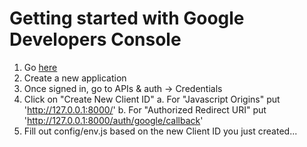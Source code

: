 # Getting started with Google Developers Console

1. Go [here](https://console.developers.google.com)
2. Create a new application
3. Once signed in, go to APIs & auth -> Credentials
4. Click on "Create New Client ID"
    a. For "Javascript Origins" put 'http://127.0.0.1:8000/'
    b. For "Authorized Redirect URI" put 'http://127.0.0.1:8000/auth/google/callback'
4. Fill out config/env.js based on the new Client ID you just created...
